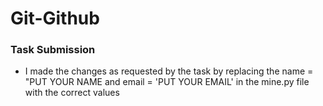 # Git-Github

### Task Submission
* I made the changes as requested by the task by replacing the name = "PUT YOUR NAME  and email = 'PUT YOUR EMAIL' in the mine.py file with the correct values